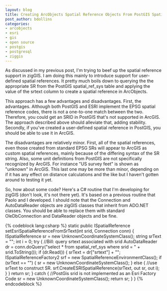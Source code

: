 ```yaml
---
layout: blog
title: Creating ArcObjects Spatial Reference Objects From PostGIS Spatial Reference Definitions
post_author: bdollins
categories:
- arcobjects
- esri
- gis
- open source
- postgis
- postgresql
- ziggis
---
```


As discussed in my previous post, I'm trying to beef up the spatial reference support in zigGIS. I am doing this mainly to introduce support for user-defined spatial references. It pretty much boils down to querying the the appropriate SR from the PostGIS spatial_ref_sys table and applying the value of the srtext column to create a spatial reference in ArcObjects.

This approach has a few advantages and disadvantages. First, the advantages. Although both PostGIS and ESRI implement the EPSG spatial reference codes, there is not a one-to-one match between the two. Therefore, you could get an SRID in PostGIS that's not supported in ArcGIS. The approach described above should alleviate that, adding stability. Secondly, if you've created a user-defined spatial reference in PostGIS, you should be able to use it in ArcGIS.

The disadvantages are relatively minor. First, all of the spatial references, even those created from standard EPSG SRs will appear to ArcGIS as custom spatial references, mainly because of the differing syntax of the SR string. Also, some unit definitions from PostGIS are not specifically recognized by ArcGIS. For instance "US survey feet" is shown as "unknown" in ArcGIS. This last one may be more than minor, depending on if it has any effect on distance calculations and the like but I haven't gotten around to testing it yet.

So, how about some code? Here's a C# routine that I'm developing for zigGIS (don't look, it's not there yet). It's based on a previous routine that Paolo and I developed. I should note that the Connection and AutoDataReader objects are zigGIS classes that inherit from ADO.NET classes. You should be able to replace them with standard OleDbConnection and DataReader objects and be fine.

{% codeblock lang:csharp %}
        static public ISpatialReference setEsriSpatiaReferenceFromSrText(int srid, Connection conn)
        {
            ISpatialReference sr = new UnknownCoordinateSystemClass();
            string srText = "";
            int i = 0;
            try
            {
                //Bill: query srtext associated with srid
                AutoDataReader dr = conn.doQuery("select * from spatial_ref_sys where srid = " + srid.ToString());
                if (dr.Read())
                {
                    srText = dr["srtext"] + "";
                    ISpatialReferenceFactory2 srf = new SpatialReferenceEnvironmentClass();
                    if (srText == "")
                    {
                        sr = new UnknownCoordinateSystemClass();
                    }
                    else
                    {
                        //use srText to construct SR.
                        srf.CreateESRISpatialReference(srText, out sr, out i);
                    }
                }
                return sr;
            }
            catch
            {
                //PostGis srid is not implemented as an Esri Factory Code
                sr = new UnknownCoordinateSystemClass();
                return sr;
            }
        }
{% endcodeblock %}